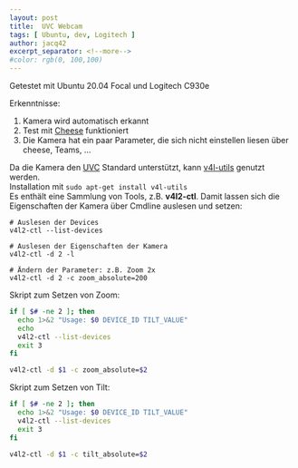 ```yaml
---
layout: post
title:  UVC Webcam
tags: [ Ubuntu, dev, Logitech ]
author: jacq42
excerpt_separator: <!--more-->
#color: rgb(0, 100,100)
---
```


Getestet mit Ubuntu 20.04 Focal und Logitech C930e

<!--more-->

Erkenntnisse:
1. Kamera wird automatisch erkannt
2. Test mit [Cheese](https://wiki.ubuntuusers.de/Cheese/) funktioniert
3. Die Kamera hat ein paar Parameter, die sich nicht einstellen liesen über cheese, Teams, ...

Da die Kamera den [UVC](https://en.wikipedia.org/wiki/USB_video_device_class) Standard unterstützt, kann [v4l-utils](https://git.linuxtv.org/v4l-utils.git/about/) genutzt werden.\
Installation mit `sudo apt-get install v4l-utils`\
Es enthält eine Sammlung von Tools, z.B. **v4l2-ctl**. Damit lassen sich die Eigenschaften der Kamera über Cmdline auslesen und setzen:

```
# Auslesen der Devices
v4l2-ctl --list-devices

# Auslesen der Eigenschaften der Kamera
v4l2-ctl -d 2 -l

# Ändern der Parameter: z.B. Zoom 2x
v4l2-ctl -d 2 -c zoom_absolute=200
```

Skript zum Setzen von Zoom:
```bash
if [ $# -ne 2 ]; then
  echo 1>&2 "Usage: $0 DEVICE_ID TILT_VALUE"
  echo 
  v4l2-ctl --list-devices
  exit 3
fi

v4l2-ctl -d $1 -c zoom_absolute=$2
```

Skript zum Setzen von Tilt:
```bash
if [ $# -ne 2 ]; then
  echo 1>&2 "Usage: $0 DEVICE_ID TILT_VALUE"
  v4l2-ctl --list-devices
  exit 3
fi

v4l2-ctl -d $1 -c tilt_absolute=$2
```